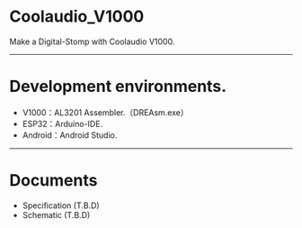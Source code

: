 # Coolaudio_V1000
Make a Digital-Stomp with Coolaudio V1000.

---

# Development environments.
+ V1000：AL3201 Assembler.（DREAsm.exe）
+ ESP32：Arduino-IDE.
+ Android：Android Studio.

---

# Documents
+ Specification (T.B.D)
+ Schematic (T.B.D)
